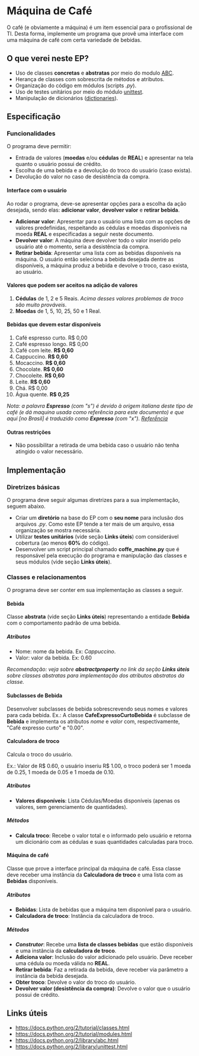 Máquina de Café
=========

O café (e obviamente a máquina) é um item essencial para o profissional de TI. Desta forma, implemente um programa que provê uma interface com uma máquina de café com certa variedade de bebidas.

O que verei neste EP?
-----------

- Uso de classes **concretas** e **abstratas** por meio do modulo [ABC](https://docs.python.org/2/library/abc.html).
- Herança de classes com sobrescrita de métodos e atributos.
- Organização do código em módulos (scripts *.py*).
- Uso de testes unitários por meio do módulo [unittest](https://docs.python.org/2/library/unittest.html).
- Manipulação de dicionários ([dictionaries](https://docs.python.org/2/tutorial/datastructures.html?highlight=dictionary#dictionaries)).

Especificação
----------

### Funcionalidades

O programa deve permitir:

- Entrada de valores (**moedas** e/ou **cédulas** de **REAL**) e apresentar na tela quanto o usuário possui de crédito.
- Escolha de uma bebida e a devolução do troco do usuário (caso exista).
- Devolução do valor no caso de desistência da compra.

#### Interface com o usuário

Ao rodar o programa, deve-se apresentar opções para a escolha da ação desejada, sendo elas: **adicionar valor**, **devolver valor** e **retirar bebida**.

- **Adicionar valor**: Apresentar para o usuário uma lista com as opções de valores predefinidas, respeitando as cédulas e moedas disponíveis na moeda **REAL** e especificadas a seguir neste documento.
- **Devolver valor**: A máquina deve devolver todo o valor inserido pelo usuário até o momento, seria a desistência da compra.
- **Retirar bebida**: Apresentar uma lista com as bebidas disponíveis na máquina. O usuário então seleciona a bebida desejada dentre as disponíveis, a máquina produz a bebida e devolve o troco, caso exista, ao usuário.


#### Valores que podem ser aceitos na adição de valores

1. **Cédulas** de 1, 2 e 5 Reais. *Acima desses valores problemas de troco são muito prováveis*.
2. **Moedas** de 1, 5, 10, 25, 50 e 1 Real.

#### Bebidas que devem estar disponíveis

1. Café espresso curto. R$ 0,00
2. Café espresso longo. R$ 0,00
3. Café com leite.  **R$ 0,60**
4. Cappuccino. **R$ 0,60**
5. Mocaccino. **R$ 0,60**
6. Chocolate. **R$ 0,60**
7. Chocoleite. **R$ 0,60**
8. Leite. **R$ 0,60**
9. Chá. R$ 0,00
10. Água quente. **R$ 0,25**

*Nota: a palavra **Espresso** (com "s") é devido à origem italiana deste tipo de café (e dá maquina usada como referência para este documento) e que aqui [no Brasil] é traduzido como **Expresso** (com "x"). [Referềncia](http://veja.abril.com.br/blog/sobre-palavras/consultorio/o-cafe-e-expresso-ou-espresso/)*

#### Outras restrições

- Não possibilitar a retirada de uma bebida caso o usuário não tenha atingido o valor necessário.

Implementação
-----------

### Diretrizes básicas

O programa deve seguir algumas diretrizes para a sua implementação, seguem abaixo.

- Criar um **diretório** na base do EP com o **seu nome** para inclusão dos arquivos *.py*. Como este EP tende a ter mais de um arquivo, essa organização se mostra necessária.
- Utilizar **testes unitários** (vide seção **Links úteis**) com considerável cobertura (ao menos **60%** do código).
- Desenvolver um script principal chamado **coffe_machine.py** que é responsável pela execução do programa e manipulação das classes e seus módulos (vide seção **Links úteis**).

### Classes e relacionamentos

O programa deve ser conter em sua implementação as classes a seguir.

#### Bebida

Classe **abstrata** (vide seção **Links úteis**) representando a entidade **Bebida** com o comportamento padrão de uma bebida.

##### Atributos

- Nome: nome da bebida. Ex: *Cappuccino*.
- Valor: valor da bebida. Ex: 0.60

*Recomendação: veja sobre **abstractproperty** no link da seção **Links úteis** sobre classes abstratas para implementação dos atributos abstratos da classe.*

#### Subclasses de Bebida

Desenvolver subclasses de bebida sobrescrevendo seus nomes e valores para cada bebida. Ex.: A classe **CafeExpressoCurtoBebida** é subclasse de **Bebida** e implementa os atributos *nome* e *valor* com, respectivamente, "Café expresso curto" e "0.00".

#### Calculadora de troco

Calcula o troco do usuário.

Ex.: Valor de R$ 0.60, o usuário inseriu R$ 1.00, o troco poderá ser 1 moeda de 0.25, 1 moeda de 0.05 e 1 moeda de 0.10.

##### Atributos

- **Valores disponíveis**: Lista Cédulas/Moedas disponíveis (apenas os valores, sem gerenciamento de quantidades).

##### Métodos

- **Calcula troco**: Recebe o valor total e o informado pelo usuário e retorna um dicionário com as cédulas e suas quantidades calculadas para troco.

#### Máquina de café

Classe que prove a interface principal da máquina de café. Essa classe deve receber uma instância da **Calculadora de troco** e uma lista com as **Bebidas** disponíveis.

##### Atributos

- **Bebidas**: Lista de bebidas que a máquina tem disponível para o usuário.
- **Calculadora de troco**: Instância da calculadora de troco.

##### Métodos

- ***Construtor***: Recebe uma **lista de classes bebidas** que estão disponíveis e uma instância da **calculadora de troco**.
- **Adiciona valor**: Inclusão do valor adicionado pelo usuário. Deve receber uma cédula ou moeda válida no **REAL**.
- **Retirar bebida**: Faz a retirada da bebida, deve receber via parâmetro a instância da bebida desejada.
- **Obter troco**: Devolve o valor do troco do usuário.
- **Devolver valor (desistência da compra)**: Devolve o valor que o usuário possui de crédito.

Links úteis
-----------

- https://docs.python.org/2/tutorial/classes.html
- https://docs.python.org/2/tutorial/modules.html
- https://docs.python.org/2/library/abc.html
- https://docs.python.org/2/library/unittest.html